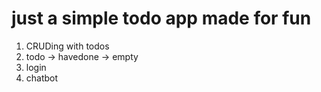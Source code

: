 # just a simple todo app made for fun
1. CRUDing with todos
2. todo -> havedone -> empty 
3. login
4. chatbot